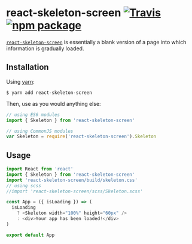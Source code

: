 # react-skeleton-screen [![Travis][build-badge]][build] [![npm package][npm-badge]][npm]

[build-badge]: https://img.shields.io/travis/johndous/react-skeleton-screen/master.svg?style=flat-square
[build]: https://travis-ci.org/johndous/react-skeleton-screen

[npm-badge]: https://img.shields.io/npm/v/react-skeleton-screen.svg?style=flat-square
[npm]: https://www.npmjs.com/package/react-skeleton-screen

[`react-skeleton-screen`](https://www.npmjs.com/package/react-skeleton-screen) is essentially a blank 
version of a page into which information is gradually loaded.

## Installation

Using [yarn](https://yarnpkg.com/):

    $ yarn add react-skeleton-screen

Then, use as you would anything else:

```js
// using ES6 modules
import { Skeleton } from 'react-skeleton-screen'

// using CommonJS modules
var Skeleton = require('react-skeleton-screen').Skeleton
```


## Usage

```js
import React from 'react'
import { Skeleton } from 'react-skeleton-screen'
import 'react-skeleton-screen/build/skeleton.css'
// using scss
//import 'react-skeleton-screen/scss/Skeleton.scss'

const App = ({ isLoading }) => (
  isLoading
    ? <Skeleton width="100%" height="60px" />
    : <div>Your app has been loaded!</div>
)

export default App
```
